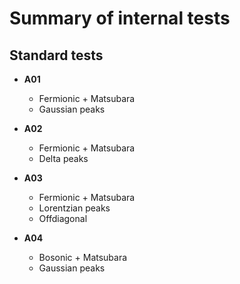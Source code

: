 # Summary of internal tests

## Standard tests

* **A01**
    * Fermionic + Matsubara
    * Gaussian peaks

* **A02**
    * Fermionic + Matsubara
    * Delta peaks

* **A03**
    * Fermionic + Matsubara
    * Lorentzian peaks
    * Offdiagonal

* **A04**
    * Bosonic + Matsubara
    * Gaussian peaks
